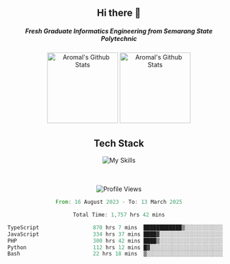 <div align="center">
  <h2>Hi there 👋</h2>

  <h5>Fresh Graduate Informatics Engineering from Semarang State Polytechnic</h5>

  <img
    height="160"
    alt="Aromal's Github Stats"
    src="https://github-readme-stats.vercel.app/api?username=dafariski77&show_icons=true&theme=tokyonight&count_private=true"
  />
  <img
    alt="Aromal's Github Stats"
    height="160"
    src="https://github-readme-stats.vercel.app/api/top-langs/?username=dafariski77&layout=compact&theme=tokyonight"
  />

  <h2>Tech Stack</h2>
  
![My Skills](https://simpleskill.icons.workers.dev/svg?i=typescript,next.js,react,tailwindcss,shadcnui,reactquery,prisma,socketdotio,zod)

  <br /><br />
  <img src="https://komarev.com/ghpvc/?username=dafariski77&abbreviated=true" alt="Profile Views">
    
  <!--START_SECTION:waka-->

```rust
From: 16 August 2023 - To: 13 March 2025

Total Time: 1,757 hrs 42 mins

TypeScript                 870 hrs 7 mins  ████████████▒░░░░░░░░░░░░   49.06 %
JavaScript                 334 hrs 37 mins ████▓░░░░░░░░░░░░░░░░░░░░   18.87 %
PHP                        300 hrs 42 mins ████▒░░░░░░░░░░░░░░░░░░░░   16.95 %
Python                     112 hrs 12 mins █▓░░░░░░░░░░░░░░░░░░░░░░░   06.33 %
Bash                       22 hrs 18 mins  ▒░░░░░░░░░░░░░░░░░░░░░░░░   01.26 %
```

<!--END_SECTION:waka-->
</div>
